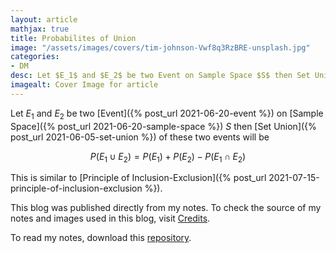 ```yaml
---
layout: article
mathjax: true
title: Probabilites of Union
image: "/assets/images/covers/tim-johnson-Vwf8q3RzBRE-unsplash.jpg"
categories:
- DM
desc: Let $E_1$ and $E_2$ be two Event on Sample Space $S$ then Set Union of these two events will be 
imagealt: Cover Image for article
---
```


Let $E_1$ and $E_2$ be two [Event]({% post_url 2021-06-20-event %}) on [Sample Space]({% post_url 2021-06-20-sample-space %}) $S$ then [Set Union]({% post_url 2021-06-05-set-union %}) of these two events will be
























































































































































































































































































































































































































$$P(E_1 \cup E_2) = P(E_1) + P(E_2) - P(E_1 \cap E_2)$$

























































































































































































































































































































































































































This is similar to [Principle of Inclusion-Exclusion]({% post_url 2021-07-15-principle-of-inclusion-exclusion %}).

This blog was published directly from my notes.
To check the source of my notes and images used in this blog, visit <a href="/credits.html" target="_blank">Credits</a>.

To read my notes, download this <a href="https://github.com/bovem/CS" target="blank">repository</a>.